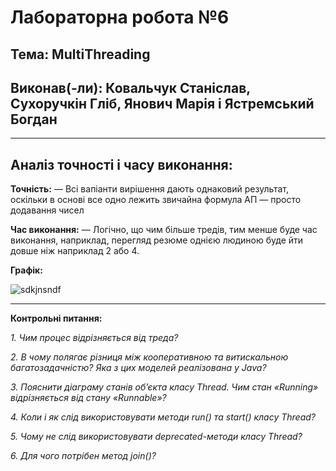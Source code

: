 # Лабораторна робота №6
## Тема: MultiThreading
## Виконав(-ли): Ковальчук Станіслав, Сухоручкін Гліб, Янович Марія і Ястремський Богдан
---
## Аналіз точності і часу виконання:
**Точність:**
— Всі вапіанти вирішення дають однаковий результат, оскільки в основі все одно лежить звичайна формула АП — просто додавання чисел

**Час виконання:**
— Логічно, що чим більше тредів, тим менше буде час виконання, наприклад, перегляд резюме однією людиною буде йти довше ніж наприклад 2 або 4.

**Графік:**

![sdkjnsndf](https://github.com/KPI-IA-34-Team-8/Programming_6thLab/blob/main/t(k).png)

---
**Контрольні питання:**

*1. Чим процес відрізняється від треда?*

*2. В чому полягає різниця між кооперативною та витискальною багатозадачністю? Яка з цих моделей реалізована у Java?*

*3. Пояснити діаграму станів об’єкта класу Thread. Чим стан «Running» відрізняється від стану «Runnable»?*

*4. Коли і як слід використовувати методи run() та start() класу Thread?*

*5. Чому не слід використовувати deprecated-методи класу Thread?*

*6. Для чого потрібен метод join()?*



